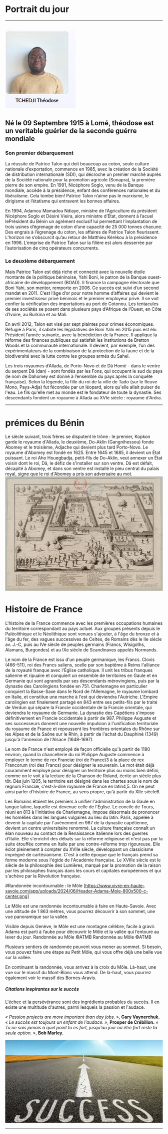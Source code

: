 # Portrait du jour


-----
![téodose](./teodoseé.JPG "Voici le portarait du futur présudent de Lomé")
-----
## Né le 09 Septembre 1915 à Lomé, théodose est un veritable guérier de la seconde guérre mondiale


 ###  Son premier débarquement 
La réussite de Patrice Talon qui doit beaucoup au coton, seule culture nationale d’exportation, commence en 1985, avec la création de la Société de distribution internationale (SDI), qui décroche un premier marché auprès de la Société nationale pour la promotion agricole (Sonapra), la première pierre de son empire. En 1991, Nicéphore Soglo, venu de la Banque mondiale, accède à la présidence, enfant des conférences nationales et du libéralisme. Cela tombe bien! Patrice Talon n’aime pas le marxisme, le dirigisme et l’étatisme qui entravent les bonnes affaires.

En 1994, Adamou Mamadou Ndiaye, ministre de l’Agriculture du président Nicéphore Soglo et Désiré Vieira, alors ministre d’État, donnent à l’acuel lePrésident du Bénin un agrément exclusif lui permettant l’implantation de trois usines d’égrenage de coton d’une capacité de 25 000 tonnes chacune. Des engrais à l’égrenage du coton, les affaires de Patrice Talon fleurissent. L’horizon ne s’obscurcit qu’au retour de Matthieu Kérékou à la présidence en 1996. L’emprise de Patrice Talon sur la filière est alors desserrée par l’autorisation de cinq opérateurs concurrents.

### Le deuxième débarquement
Mais Patrice Talon est déjà riche et connecté avec la nouvelle étoile montante de la politique béninoise, Yahi Boni, le patron de la Banque ouest-africaine de développement (BOAD). Il finance la campagne électorale que Boni Yahi, son mentor, remporte en 2006. Ce succès est suivi d’un second mandat en 2011. C’est l’âge d’or pour notre homme d’affaires qui devient le premier investisseur privé béninois et le premier employeur privé. Il se voit confier la vérification des importations au port de Cotonou. Les tentacules de ses sociétés se posent dans plusieurs pays d’Afrique de l’Ouest, en Côte d’Ivoire, au Burkina et au Mali.

En avril 2012, Talon est visé par sept plaintes pour crimes économiques. Réfugié à Paris, il sabote les législatives de Boni Yahi en 2015 puis est élu Président l’année suivante, avec la bénédiction de la France. Il applique la réforme des finances publiques qui satisfait les institutions de Bretton Woods et la communauté internationale. Il devient, par exemple, l’un des expérimentateurs de la combinaison de la protection de la faune et de la biodiversité avec la lutte contre les groupes armés du Sahel.

Les trois royaumes d’Allada, de Porto-Novo et de Dã Homè - dans le ventre du serpent Dã (dan) - sont fondés par les Fons, qui occupent le sud du pays (le nom de Dahomey est donné à l’ensemble du pays après la conquête française). Selon la légende, la fille du roi de la ville de Tado (sur le fleuve Mono, Pays-Adja) fut fécondée par un léopard, alors qu'elle allait puiser de l'eau. Le fils qu'elle met au monde est le fondateur de toute la dynastie. Ses descendants fondent un royaume à Allada au XVIe siècle : royaume d'Ardra.


___
# prémices du Bénin

Le siècle suivant, trois frères se disputent le trône : le premier, Kopkon garde le royaume d'Allada, le deuxième, Do-Aklin (Gangnihessou) fonde Abomey et le troisième, Adjache qui devient plus tard Porto-Novo. Le royaume d'Abomey est fondé en 1625. Entre 1645 et 1685, il devient un État puissant. Le roi Aho Houegbadja, petit-fils de Do-Aklin, veut annexer un État voisin dont le roi, Dã, le défiz de s'installer sur son ventre. Dã est défait, décapité à Abomey, et dans son ventre est installé le pieu central du palais royal, signe que le roi d'Abomey a pris son adversaire au mot. 
![Prémices Bénin](./1280px-Comptoirs_des_Européens_à_Xavier.jpg "Prémices Bénin")

 # Histoire de France 
  
L'histoire de la France commence avec les premières occupations humaines du territoire correspondant au pays actuel. Aux groupes présents depuis le Paléolithique et le Néolithique sont venues s'ajouter, à l'âge du bronze et à l'âge du fer, des vagues successives de Celtes, de Romains dès le IIe siècle av. J.-C, puis au IVe siècle de peuples germains (Francs, Wisigoths, Alamans, Burgondes) et au IXe siècle de Scandinaves appelés Normands.

Le nom de la France est issu d'un peuple germanique, les Francs. Clovis (466-511), roi des Francs saliens, scelle par son baptême à Reims l'alliance de la royauté franque avec l'Église catholique. Il unit les tribus franques salienne et ripuaire et conquiert un ensemble de territoires en Gaule et en Germanie qui sont agrandis par ses descendants mérovingiens, puis par la dynastie des Carolingiens fondée en 751. Charlemagne en particulier conquiert la Basse-Saxe dans le Nord de l'Allemagne, le royaume lombard en Italie, et constitue une marche à l'est qui deviendra l'Autriche. L'Empire carolingien est finalement partagé en 843 entre ses petits-fils par le traité de Verdun qui sépare la Francie occidentale de la Francie orientale, qui deviendra le royaume de Germanie. La dynastie des Capétiens s'impose définitivement en Francie occidentale à partir de 987. Philippe Auguste et ses successeurs donnent une nouvelle impulsion à l'unification territoriale du royaume de France et repoussent les frontières orientales du Rhône sur les Alpes et de la Saône sur le Rhin, à partir de l'achat du Dauphiné (1349) jusqu'à l'annexion de l'Alsace (1648-1697).

Le nom de France n'est employé de façon officielle qu'à partir de 1190 environ, quand la chancellerie du roi Philippe Auguste commence à employer le terme de rex Franciæ (roi de France)3 à la place de rex Francorum (roi des Francs) pour désigner le souverain. Le mot était déjà couramment employé pour désigner un territoire plus ou moins bien défini, comme on le voit à la lecture de la Chanson de Roland, écrite un siècle plus tôt. Dès juin 1205, le territoire est désigné dans les chartes sous le nom de regnum Franciæ, c'est-à-dire royaume de France en latin4,5. On ne peut ainsi parler d'histoire de France, au sens propre, qu'à partir du XIIe siècle6.

Les Romains étaient les premiers à unifier l'administration de la Gaule en langue latine, laquelle est devenue celle de l'Église. Le concile de Tours, réuni en 813 à l'initiative de Charlemagne, impose désormais de prononcer les homélies dans les langues vulgaires au lieu du latin. Paris, appelée à devenir la capitale par l'avènement en 987 de la dynastie capétienne, devient un centre universitaire renommé. La culture française connaît un élan nouveau au contact de la Renaissance italienne lors des guerres d'Italie. Elle s'enrichit des débats sur la réforme religieuse et n'est pas par la suite étouffée comme en Italie par une contre-réforme trop rigoureuse. Elle éclot pleinement à compter du XVIIe siècle, développant un classicisme imprégné de cartésianisme. C'est à cette époque que le français prend sa forme moderne sous l'égide de l'Académie française. Le XVIIIe siècle est le siècle de la philosophie des Lumières, marqué par la promotion de la raison par les philosophes français dans les cours et capitales européennes et qui s'achève par la Révolution française. 



#Randonnée incontournable : le Môle
[https://www.vivre-en-haute-savoie.com/app/uploads/2024/06/Header-Adama-Mole-800x500-c-center.png]


Le Môle est une randonnée incontournable à faire en Haute-Savoie. Avec une altitude de 1 863 mètres, vous pourrez découvrir à son sommet, une vue panoramique sur la vallée.

Visible depuis Genève, le Môle est une montagne célèbre, facile à gravir. Adama est parti à l’aube pour découvrir le Môle et la vallée qui l’entoure au lever du jour.
Randonnée au Môle ©ATMB
Randonnée au Môle ©ATMB

Plusieurs sentiers de randonnée peuvent vous mener au sommet. Si besoin, vous pouvez faire une étape au Petit Môle, qui vous offre déjà une belle vue sur la vallée. 

En continuant la randonnée, vous arrivez à la croix du Môle. Là-haut, une vue sur le massif du Mont-Blanc vous attend. De là-haut, vous pourrez également voir le massif des Bornes-Aravis.

##### Citations inspirantes sur le succès
L'échec et la persévérance sont des ingrédients probables du succès. Il en existe une multitude d'autres, parmi lesquels la passion et l'audace.

*« Passion projects are more important than day jobs. »*, **Gary Vaynerchuk.**
*« Le succès est toujours un enfant de l'audace. »*, **Prosper de Crébillon.**
*« Tu ne sais jamais à quel point tu es fort, jusqu'au jour où être fort reste ta seule option. »*, **Bob Marley.**
 
![SUCCES](./succes.JPG)

---
